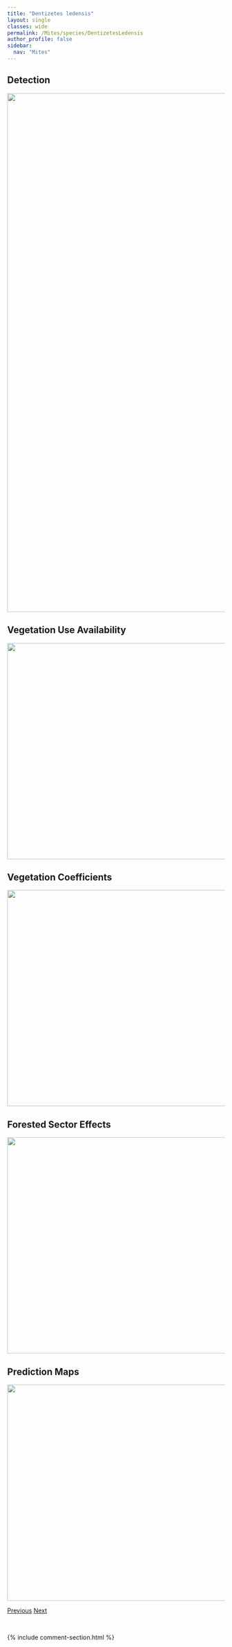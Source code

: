 ```yaml
---
title: "Dentizetes ledensis"
layout: single
classes: wide
permalink: /Mites/species/DentizetesLedensis
author_profile: false
sidebar:
  nav: "Mites"
---
```


<h2>Detection</h2>

<a href="https://drive.google.com/uc?export=view&id=1AxStLCmUlCoyDi4DptG4gsbOONfPA8df">
<img src="https://drive.google.com/uc?export=view&id=1AxStLCmUlCoyDi4DptG4gsbOONfPA8df" height = "1200" width = "800">
</a>


<h2>Vegetation Use Availability</h2>

<a href="https://drive.google.com/uc?export=view&id=1w2uORUmjbX9JSxsG0RyUFlBh4ibgAMNB">
<img src="https://drive.google.com/uc?export=view&id=1w2uORUmjbX9JSxsG0RyUFlBh4ibgAMNB" height = "500" width = "1000">
</a>


<h2>Vegetation Coefficients</h2>

<a href="https://drive.google.com/uc?export=view&id=1LsfwM0lRtbCBE4BOohM6gMg7_FPu7yZ0">
<img src="https://drive.google.com/uc?export=view&id=1LsfwM0lRtbCBE4BOohM6gMg7_FPu7yZ0" height = "500" width = "1000">
</a>


<h2>Forested Sector Effects</h2>

<a href="https://drive.google.com/uc?export=view&id=1pDPMwrN_PH8hTqwfi--SulDCy7DAIe1I">
<img src="https://drive.google.com/uc?export=view&id=1pDPMwrN_PH8hTqwfi--SulDCy7DAIe1I" height = "500" width = "1000">
</a>


<h2>Prediction Maps</h2>

<a href="https://drive.google.com/uc?export=view&id=1I8fywE7HpS1lYaqB_tN6NM9_RgJAkczq">
<img src="https://drive.google.com/uc?export=view&id=1I8fywE7HpS1lYaqB_tN6NM9_RgJAkczq" height = "500" width = "1000">
</a>


<a href="/DevelopmentWebsite/Mites/species/CyrtozetesSp1DEW" class="pagination--pager" title="Cyrtozetes sp. 1 DEW">Previous</a> <a href="/DevelopmentWebsite/Mites/species/DentizetesRudentiger" class="pagination--pager" title="Dentizetes rudentiger">Next</a>

<p>&nbsp;</p>

{% include comment-section.html %}
